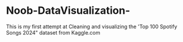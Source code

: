 # Noob-DataVisualization-
This is my first attempt at Cleaning and visualizing the 'Top 100 Spotify Songs 2024" dataset from Kaggle.com
